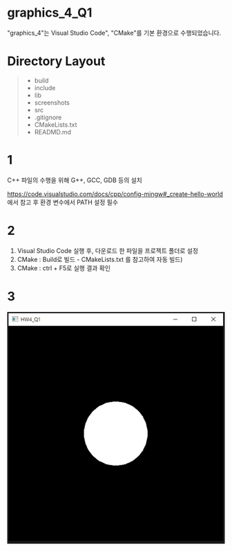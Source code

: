 # graphics_4_Q1

"graphics_4"는 Visual Studio Code", "CMake"를 기본 환경으로 수행되었습니다.

# Directory Layout
> + build
> + include
> + lib
> + screenshots
> + src
> + .gitignore
> + CMakeLists.txt
> + READMD.md

# 1
C++ 파일의 수행을 위해 G++, GCC, GDB 등의 설치

<https://code.visualstudio.com/docs/cpp/config-mingw#_create-hello-world> 에서 참고 후 환경 변수에서 PATH 설정 필수

# 2

1. Visual Studio Code 실행 후, 다운로드 한 파일을 프로젝트 폴더로 설정
2. CMake : Build로 빌드 - CMakeLists.txt 를 참고하여 자동 빌드)
3. CMake : ctrl + F5로 실행 결과 확인

# 3

![Q1_Unshded](https://github.com/crator99/graphics_4/blob/main/screenshots/HW_Q1.png)
